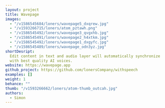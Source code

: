 ```yaml
---
layout: project
title: Wavepage
images:
  - "/v1586545684/loners/wavepage5_dxqrew.jpg"
  - "/v1593266715/loners/atom_pztawh.png"
  - "/v1586545492/loners/wavepage3_qvgxhb.jpg"
  - "/v1586545491/loners/wavepage2_h4xtkm.jpg"
  - "/v1586545492/loners/wavepage1_dxgyfc.jpg"
  - "/v1586545489/loners/wavepage_odn3yz.jpg"
shortDesript:
  Edit content in text and audio layer will automatically synchronize
  with best quality AI voices.
website: https://wavepage.app
github_project: https://github.com/lonersCompany/withspeech
examples: []
weight: 1
behance: ""
thumb: "/v1593266662/loners/atom-thumb_outcah.jpg"
authors:
  - Simon
---
```

